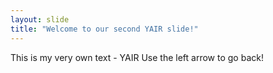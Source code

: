```yaml
---
layout: slide
title: "Welcome to our second YAIR slide!"
---
```

This is my very own text - YAIR
Use the left arrow to go back!
